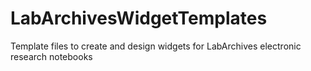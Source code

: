 # LabArchivesWidgetTemplates
Template files to create and design widgets for LabArchives electronic research notebooks
